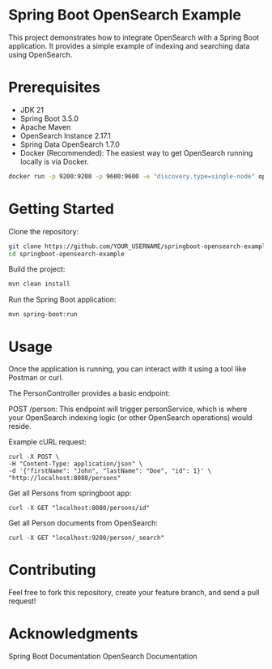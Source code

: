 # Spring Boot OpenSearch Example
This project demonstrates how to integrate OpenSearch with a Spring Boot application. It provides a simple example of indexing and searching data using OpenSearch.

# Prerequisites

- JDK 21
- Spring Boot 3.5.0
- Apache Maven
- OpenSearch Instance 2.17.1
- Spring Data OpenSearch 1.7.0
- Docker (Recommended): The easiest way to get OpenSearch running locally is via Docker.
```bash
docker run -p 9200:9200 -p 9600:9600 -e "discovery.type=single-node" opensearchproject/opensearch:2.17.1
```

# Getting Started

Clone the repository:

```bash
git clone https://github.com/YOUR_USERNAME/springboot-opensearch-example.git
cd springboot-opensearch-example
```

Build the project:

```bash
mvn clean install
```

Run the Spring Boot application:

```
mvn spring-boot:run
```

# Usage

Once the application is running, you can interact with it using a tool like Postman or curl.

The PersonController provides a basic endpoint:

POST /person: This endpoint will trigger personService, which is where your OpenSearch indexing logic (or other OpenSearch operations) would reside.

Example cURL request:

```
curl -X POST \
-H "Content-Type: application/json" \
-d '{"firstName": "John", "lastName": "Doe", "id": 1}' \
"http://localhost:8080/persons"
```


Get all Persons from springboot app:
```
curl -X GET "localhost:8080/persons/id"
```

Get all Person documents from OpenSearch:
```
curl -X GET "localhost:9200/person/_search"
```

# Contributing
Feel free to fork this repository, create your feature branch, and send a pull request!

# Acknowledgments
Spring Boot Documentation
OpenSearch Documentation
